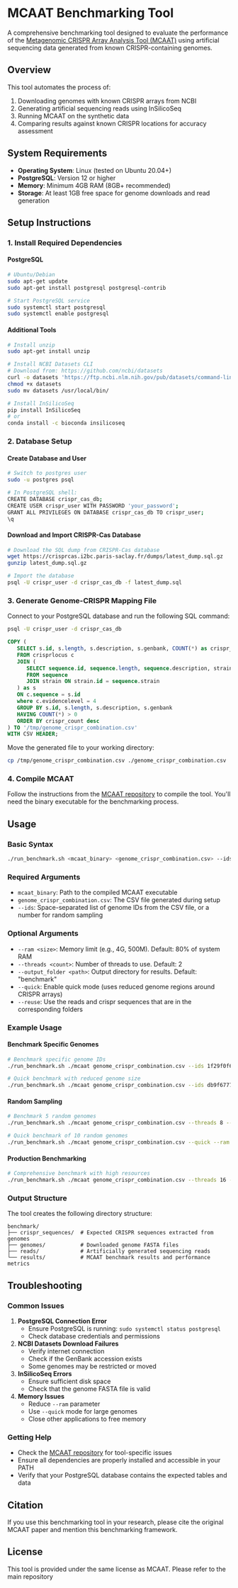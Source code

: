 # MCAAT Benchmarking Tool
A comprehensive benchmarking tool designed to evaluate the performance of the [Metagenomic CRISPR Array Analysis Tool (MCAAT)](https://github.com/RNABioInfo/mcaat) using artificial sequencing data generated from known CRISPR-containing genomes.

## Overview
This tool automates the process of:
1. Downloading genomes with known CRISPR arrays from NCBI
2. Generating artificial sequencing reads using InSilicoSeq
3. Running MCAAT on the synthetic data
4. Comparing results against known CRISPR locations for accuracy assessment

## System Requirements
- **Operating System**: Linux (tested on Ubuntu 20.04+)
- **PostgreSQL**: Version 12 or higher
- **Memory**: Minimum 4GB RAM (8GB+ recommended)
- **Storage**: At least 1GB free space for genome downloads and read generation

## Setup Instructions
### 1. Install Required Dependencies
#### PostgreSQL
```bash
# Ubuntu/Debian
sudo apt-get update
sudo apt-get install postgresql postgresql-contrib

# Start PostgreSQL service
sudo systemctl start postgresql
sudo systemctl enable postgresql
```

#### Additional Tools
```bash
# Install unzip
sudo apt-get install unzip

# Install NCBI Datasets CLI
# Download from: https://github.com/ncbi/datasets
curl -o datasets 'https://ftp.ncbi.nlm.nih.gov/pub/datasets/command-line/v2/linux-amd64/datasets'
chmod +x datasets
sudo mv datasets /usr/local/bin/

# Install InSilicoSeq
pip install InSilicoSeq
# or
conda install -c bioconda insilicoseq
```

### 2. Database Setup
#### Create Database and User
```bash
# Switch to postgres user
sudo -u postgres psql

# In PostgreSQL shell:
CREATE DATABASE crispr_cas_db;
CREATE USER crispr_user WITH PASSWORD 'your_password';
GRANT ALL PRIVILEGES ON DATABASE crispr_cas_db TO crispr_user;
\q
```

#### Download and Import CRISPR-Cas Database
```bash
# Download the SQL dump from CRISPR-Cas database
wget https://crisprcas.i2bc.paris-saclay.fr/dumps/latest_dump.sql.gz
gunzip latest_dump.sql.gz

# Import the database
psql -U crispr_user -d crispr_cas_db -f latest_dump.sql
```

### 3. Generate Genome-CRISPR Mapping File
Connect to your PostgreSQL database and run the following SQL command:

```bash
psql -U crispr_user -d crispr_cas_db
```

```sql
COPY (
   SELECT s.id, s.length, s.description, s.genbank, COUNT(*) as crispr_count, string_agg('(' || c.start || '_' || c.length || ')', ';') as crispr_region
   FROM crisprlocus c
   JOIN (
      SELECT sequence.id, sequence.length, sequence.description, strain.genbank
      FROM sequence
      JOIN strain ON strain.id = sequence.strain
   ) as s
   ON c.sequence = s.id
   where c.evidencelevel = 4
   GROUP BY s.id, s.length, s.description, s.genbank
   HAVING COUNT(*) > 0
   ORDER BY crispr_count desc
) TO '/tmp/genome_crispr_combination.csv'
WITH CSV HEADER;
```

Move the generated file to your working directory:
```bash
cp /tmp/genome_crispr_combination.csv ./genome_crispr_combination.csv
```

### 4. Compile MCAAT
Follow the instructions from the [MCAAT repository](https://github.com/RNABioInfo/mcaat) to compile the tool.
You'll need the binary executable for the benchmarking process.

## Usage
### Basic Syntax
```bash
./run_benchmark.sh <mcaat_binary> <genome_crispr_combination.csv> --ids <id1> [id2 ...] [OPTIONS]
```

### Required Arguments
- `mcaat_binary`: Path to the compiled MCAAT executable
- `genome_crispr_combination.csv`: The CSV file generated during setup
- `--ids`: Space-separated list of genome IDs from the CSV file, or a number for random sampling

### Optional Arguments
- `--ram <size>`: Memory limit (e.g., 4G, 500M). Default: 80% of system RAM
- `--threads <count>`: Number of threads to use. Default: 2
- `--output_folder <path>`: Output directory for results. Default: "benchmark"
- `--quick`: Enable quick mode (uses reduced genome regions around CRISPR arrays)
- `--reuse`: Use the reads and crispr sequences that are in the corresponding folders

### Example Usage
#### Benchmark Specific Genomes
```bash
# Benchmark specific genome IDs
./run_benchmark.sh ./mcaat genome_crispr_combination.csv --ids 1f29f0f6-bd5e-443e-a2b7-794b96acd1cf db9f6777-4a29-4519-af5d-53079df31eef --threads 4 --ram 8G

# Quick benchmark with reduced genome size
./run_benchmark.sh ./mcaat genome_crispr_combination.csv --ids db9f6777-4a29-4519-af5d-53079df31eef --quick --output_folder quick_test
```

#### Random Sampling
```bash
# Benchmark 5 random genomes
./run_benchmark.sh ./mcaat genome_crispr_combination.csv --threads 8 --ids 5

# Quick benchmark of 10 random genomes
./run_benchmark.sh ./mcaat genome_crispr_combination.csv --quick --ram 16G --ids 10
```

#### Production Benchmarking
```bash
# Comprehensive benchmark with high resources
./run_benchmark.sh ./mcaat genome_crispr_combination.csv --threads 16 --ram 32G --output_folder production_benchmark --ids 50
```

### Output Structure
The tool creates the following directory structure:
```
benchmark/
├── crispr_sequences/  # Expected CRISPR sequences extracted from genomes
├── genomes/           # Downloaded genome FASTA files
├── reads/             # Artificially generated sequencing reads
└── results/           # MCAAT benchmark results and performance metrics
```

## Troubleshooting
### Common Issues
1. **PostgreSQL Connection Error**
   - Ensure PostgreSQL is running: `sudo systemctl status postgresql`
   - Check database credentials and permissions
2. **NCBI Datasets Download Failures**
   - Verify internet connection
   - Check if the GenBank accession exists
   - Some genomes may be restricted or moved
3. **InSilicoSeq Errors**
   - Ensure sufficient disk space
   - Check that the genome FASTA file is valid
4. **Memory Issues**
   - Reduce `--ram` parameter
   - Use `--quick` mode for large genomes
   - Close other applications to free memory

### Getting Help
- Check the [MCAAT repository](https://github.com/RNABioInfo/mcaat) for tool-specific issues
- Ensure all dependencies are properly installed and accessible in your PATH
- Verify that your PostgreSQL database contains the expected tables and data

## Citation
If you use this benchmarking tool in your research, please cite the original MCAAT paper and mention this benchmarking framework.

## License
This tool is provided under the same license as MCAAT. Please refer to the main repository
